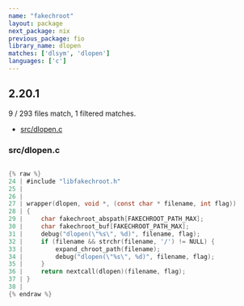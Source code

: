 ```yaml
---
name: "fakechroot"
layout: package
next_package: nix
previous_package: fio
library_name: dlopen
matches: ['dlsym', 'dlopen']
languages: ['c']
---
```

## 2.20.1
9 / 293 files match, 1 filtered matches.

 - [src/dlopen.c](#srcdlopenc)

### src/dlopen.c

```c

{% raw %}
24 | #include "libfakechroot.h"
25 | 
26 | 
27 | wrapper(dlopen, void *, (const char * filename, int flag))
28 | {
29 |     char fakechroot_abspath[FAKECHROOT_PATH_MAX];
30 |     char fakechroot_buf[FAKECHROOT_PATH_MAX];
31 |     debug("dlopen(\"%s\", %d)", filename, flag);
32 |     if (filename && strchr(filename, '/') != NULL) {
33 |         expand_chroot_path(filename);
34 |         debug("dlopen(\"%s\", %d)", filename, flag);
35 |     }
36 |     return nextcall(dlopen)(filename, flag);
37 | }
38 | 
{% endraw %}

```